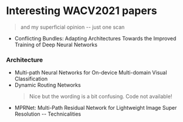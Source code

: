 # Interesting WACV2021 papers
> and my superficial opinion -- just one scan

* Conflicting Bundles: Adapting Architectures Towards the Improved Training of Deep Neural Networks

### Architecture
* Multi-path Neural Networks for On-device Multi-domain Visual Classification
* Dynamic Routing Networks
	> Nice but the wording is a bit confusing. Code not available!
* MPRNet: Multi-Path Residual Network for Lightweight Image Super Resolution -- Technicalities	